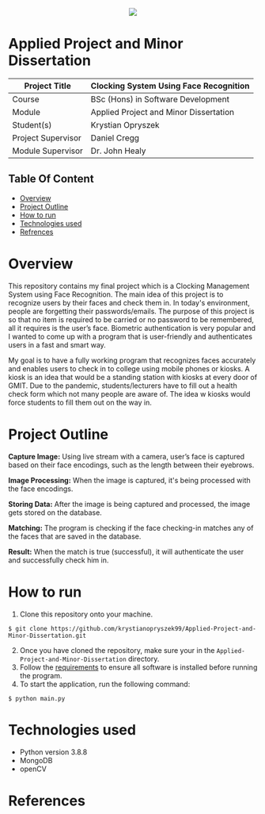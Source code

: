<p align="center">
  <img src="https://user-images.githubusercontent.com/57759154/140659027-396b5850-35dd-408e-8a57-51adbcfd9bdc.png" />
 </p>


# Applied Project and Minor Dissertation

| Project Title | Clocking System Using Face Recognition | 
| --------------- | --------------- | 
| Course | BSc (Hons) in Software Development |
| Module | Applied Project and Minor Dissertation| 
| Student(s) | Krystian Opryszek | 
| Project Supervisor | Daniel Cregg | 
| Module Supervisor | Dr. John Healy |

## Table Of Content
- [Overview](#Overview)
- [Project Outline](#Project-Outline)
- [How to run](#How-to-run)
- [Technologies used ](#Technologies-used)
- [Refrences](#Refrences)


# Overview
This repository contains my final project which is a Clocking Management System using Face Recognition. The main idea of this project is to recognize users by their faces and check them in. In today's environment, people are forgetting their passwords/emails. The purpose of this project is so that no item is required to be carried or no password to be remembered, all it requires is the user’s face. Biometric authentication is very popular and I wanted to come up with a program that is user-friendly and authenticates users in a fast and smart way.

My goal is to have a fully working program that recognizes faces accurately and enables users to check in to college using mobile phones or kiosks. A kiosk is an idea that would be a standing station with kiosks at every door of GMIT. Due to the pandemic, students/lecturers have to fill out a health check form which not many people are aware of. The idea w kiosks would force students to fill them out on the way in.

# Project Outline

**Capture Image:** Using live stream with a camera, user’s face is captured based on their face encodings, such as the length between their eyebrows. 

**Image Processing:** When the image is captured, it's being processed with the face encodings. 

**Storing Data:** After the image is being captured and processed, the image gets stored on the database.

**Matching:** The program is checking if the face checking-in matches any of the faces that are saved in the database.

**Result:** When the match is true (successful), it will authenticate the user and successfully check him in.

# How to run 
1. Clone this repository onto your machine.
```
$ git clone https://github.com/krystianopryszek99/Applied-Project-and-Minor-Dissertation.git
```
2. Once you have cloned the repository, make sure your in the `Applied-Project-and-Minor-Dissertation` directory.
3. Follow the [requirements](requirements.md) to ensure all software is installed before running the program.
4. To start the application, run the following command:
```
$ python main.py
```

# Technologies used 
- Python version 3.8.8
- MongoDB
- openCV

# References


